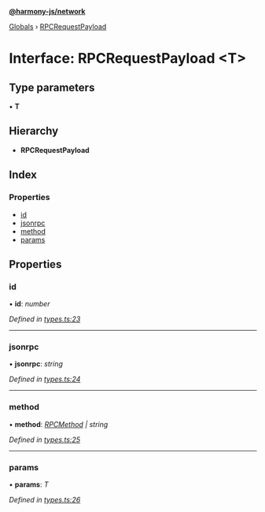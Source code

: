 **[@harmony-js/network](../README.md)**

[Globals](../README.md) › [RPCRequestPayload](rpcrequestpayload.md)

# Interface: RPCRequestPayload <**T**>

## Type parameters

▪ **T**

## Hierarchy

* **RPCRequestPayload**

## Index

### Properties

* [id](rpcrequestpayload.md#id)
* [jsonrpc](rpcrequestpayload.md#jsonrpc)
* [method](rpcrequestpayload.md#method)
* [params](rpcrequestpayload.md#params)

## Properties

###  id

• **id**: *number*

*Defined in [types.ts:23](https://github.com/FireStack-Lab/Harmony-sdk-core/blob/17ca408/packages/harmony-network/src/types.ts#L23)*

___

###  jsonrpc

• **jsonrpc**: *string*

*Defined in [types.ts:24](https://github.com/FireStack-Lab/Harmony-sdk-core/blob/17ca408/packages/harmony-network/src/types.ts#L24)*

___

###  method

• **method**: *[RPCMethod](../enums/rpcmethod.md) | string*

*Defined in [types.ts:25](https://github.com/FireStack-Lab/Harmony-sdk-core/blob/17ca408/packages/harmony-network/src/types.ts#L25)*

___

###  params

• **params**: *T*

*Defined in [types.ts:26](https://github.com/FireStack-Lab/Harmony-sdk-core/blob/17ca408/packages/harmony-network/src/types.ts#L26)*